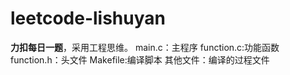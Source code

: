 # leetcode-lishuyan
**力扣每日一题**，采用工程思维。
main.c：主程序
function.c:功能函数
function.h：头文件
Makefile:编译脚本
其他文件：编译的过程文件
